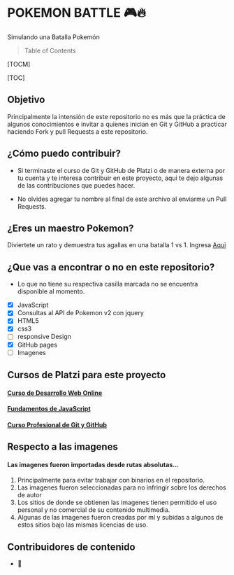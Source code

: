 # POKEMON BATTLE  🎮🔥 
Simulando una Batalla Pokemón

> Table of Contents

[TOCM]

[TOC]

## Objetivo

Principalmente la intensión de este repositorio no es más que la práctica de algunos conocimientos e invitar a quienes inician en Git y GitHub a practicar haciendo Fork y pull Requests a este repositorio.

## ¿Cómo puedo contribuir?
 * Si terminaste el curso de Git y GitHub de Platzi o de manera externa por tu cuenta y te interesa contribuir en este proyecto, aqui te dejo algunas de las contribuciones que puedes hacer.

* No olvides agregar tu nombre al final de este archivo al enviarme un Pull Requests.

## ¿Eres un maestro Pokemon?
Diviertete un rato y demuestra tus agallas en una batalla 1 vs 1. Ingresa <a href="https://gaybre.github.io/PokemonBattle/pokemon.html">Aqui</a>


## ¿Que vas a encontrar o no en este repositorio?
* Lo que no tiene su respectiva casilla marcada no se encuentra disponible al momento.
- [x] JavaScript
- [x] Consultas al API de Pokemon v2 con jquery
- [x] HTML5
- [x] css3
- [ ] responsive Design
- [x] GitHub pages
- [ ] Imagenes

## Cursos de Platzi para este proyecto

#### <a href="https://platzi.com/clases/html5-css3/"><abbr title="Teacher: Leonidas Esteban">Curso de Desarrollo Web Online</abbr></a>
#### <a href="https://platzi.com/clases/fundamentos-javascript/"><abbr title="Teacher: Sacha Lifszyc">Fundamentos de JavaScript</abbr></a>
#### <a href="https://platzi.com/clases/git-github/"><abbr title="Teacher: Freddy Vega">Curso Profesional de Git y GitHub</abbr></a>

## Respecto a las imagenes
#### Las imagenes fueron importadas desde rutas absolutas...
1. Principalmente para evitar trabajar con binarios en el repositorio.
2. Las imagenes fueron seleccionadas para no infringir sobre los derechos de autor
3. Los sitios de donde se obtienen las imagenes tienen permitido el uso personal y no comercial de su contenido multimedia.
4. Algunas de las imagenes fueron creadas por mí y subidas a algunos de estos sitios bajo las mismas licencias de uso.

## Contribuidores de contenido
* 🤔
